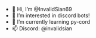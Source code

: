 - 👋 Hi, I’m @InvalidSian69
- 👀 I’m interested in discord bots!
- 🌱 I’m currently learning py-cord
- 📫 Discord: @invalidsian

<!---
InvalidSian69/InvalidSian69 is a ✨ special ✨ repository because its `README.md` (this file) appears on your GitHub profile.
You can click the Preview link to take a look at your changes.
--->

